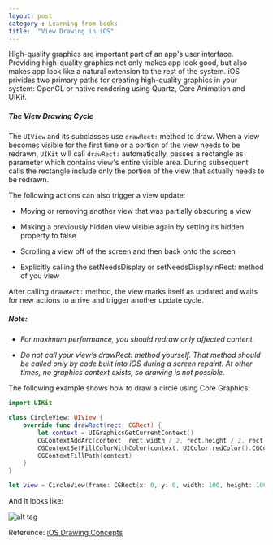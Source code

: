 ```yaml
---
layout: post
category : Learning from books
title:  "View Drawing in iOS"
---
```


High-quality graphics are important part of an app's user interface. Providing high-quality graphics not only makes app look good, but also makes app look like a natural extension to the rest of the system.
iOS privides two primary paths for creating high-quality graphics in your system: OpenGL or native rendering using Quartz, Core Animation and UIKit.

##### The View Drawing Cycle

The `UIView` and its subclasses use `drawRect:` method to draw. When a view becomes visible for the first time or a portion of the view needs to be redrawn, `UIKit` will call `drawRect:` automatically, passes a rectangle as parameter which contains view's entire visible area. During subsequent calls the rectangle include only the portion of the view that actually needs to be redrawn.

The following actions can also trigger a view update:

- Moving or removing another view that was partially obscuring a view

- Making a previously hidden view visible again by setting its hidden property to false

- Scrolling a view off of the screen and then back onto the screen

- Explicitly calling the setNeedsDisplay or setNeedsDisplayInRect: method of you view

After calling `drawRect:` method, the view marks itself as updated and waits for new actions to arrive and trigger another update cycle.

##### Note:
- *For maximum performance, you should redraw only affected content.*

- *Do not call your view’s drawRect: method yourself. That method should be called only by code built into iOS during a screen repaint. At other times, no graphics context exists, so drawing is not possible.*

The following example shows how to draw a circle using Core Graphics:

```swift
import UIKit

class CircleView: UIView {
    override func drawRect(rect: CGRect) {
        let context = UIGraphicsGetCurrentContext()
        CGContextAddArc(context, rect.width / 2, rect.height / 2, rect.width / 2, 0, CGFloat(M_PI * 2), 1)
        CGContextSetFillColorWithColor(context, UIColor.redColor().CGColor)
        CGContextFillPath(context)
    }
}

let view = CircleView(frame: CGRect(x: 0, y: 0, width: 100, height: 100))
```

And it looks like:

![alt tag](https://raw.github.com/CaptainTeemo/CaptainTeemo.github.io/master/assets/images/CircleViewPlayground.png)



Reference: [iOS Drawing Concepts](https://developer.apple.com/library/ios/documentation/2DDrawing/Conceptual/DrawingPrintingiOS/GraphicsDrawingOverview/GraphicsDrawingOverview.html#//apple_ref/doc/uid/TP40010156-CH14-SW2)
